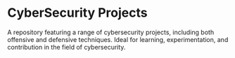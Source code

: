 # CyberSecurity Projects
 A repository featuring a range of cybersecurity projects, including both offensive and defensive techniques. Ideal for learning, experimentation, and contribution in the field of cybersecurity.
